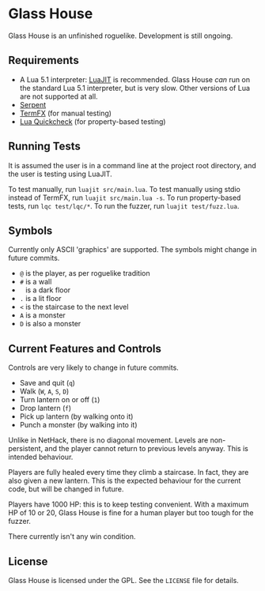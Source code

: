 # Glass House

Glass House is an unfinished roguelike. Development is still ongoing.

## Requirements

+ A Lua 5.1 interpreter: [LuaJIT](https://luajit.org) is recommended. Glass House *can* run on the standard Lua 5.1 interpreter, but is very slow. Other versions of Lua are not supported at all.
+ [Serpent](https://luarocks.org/modules/paulclinger/serpent)
+ [TermFX](https://luarocks.org/modules/gunnar_z/termfx) (for manual testing)
+ [Lua Quickcheck](https://luarocks.org/modules/primordus/lua-quickcheck) (for property-based testing)

## Running Tests

It is assumed the user is in a command line at the project root directory, and the user is testing using LuaJIT. 

To test manually, run `luajit src/main.lua`.
To test manually using stdio instead of TermFX, run `luajit src/main.lua -s`.
To run property-based tests, run `lqc test/lqc/*`.
To run the fuzzer, run `luajit test/fuzz.lua`.

## Symbols

Currently only ASCII 'graphics' are supported. The symbols might change in future commits.
+ `@` is the player, as per roguelike tradition
+ `#` is a wall
+ ` ` is a dark floor
+ `.` is a lit floor
+ `<` is the staircase to the next level
+ `A` is a monster
+ `D` is also a monster

## Current Features and Controls

Controls are very likely to change in future commits.
+ Save and quit (`q`)
+ Walk (`W`, `A`, `S`, `D`)
+ Turn lantern on or off (`1`)
+ Drop lantern (`f`)
+ Pick up lantern (by walking onto it)
+ Punch a monster (by walking into it)

Unlike in NetHack, there is no diagonal movement. Levels are non-persistent, and the player cannot return to previous levels anyway. This is intended behaviour.

Players are fully healed every time they climb a staircase. In fact, they are also given a new lantern. This is the expected behaviour for the current code, but will be changed in future.

Players have 1000 HP: this is to keep testing convenient. With a maximum HP of 10 or 20, Glass House is fine for a human player but too tough for the fuzzer.

There currently isn't any win condition.

## License

Glass House is licensed under the GPL. See the `LICENSE` file for details.
